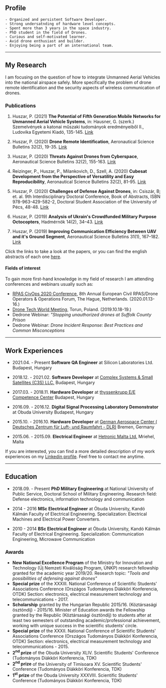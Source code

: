 ## Profile

```
- Organized and persistent Software Developer.
- Strong undersatnding of hardware level concepts.
- Spent more than 3 years in the space industry.
- PhD student in the field of Drones.
- Curious and self-motivated learner.
- Avid drone enthusiast and builder.
- Enjoying being a part of an international team.
```

---
## My Research

I am focusing on the question of how to integrate Unmanned Aerial Vehicles into the national airspace safely. More specifically the problem of drone remote identification and the security aspects of wireless communication of drones.

### Publications

1. Huszar, P. (2021) **The Potential of Fifth Generation Mobile Networks for Unmanned Aerial Vehicle Systems**, in: Hausner, G. (szerk.) Szemelvények a katonai műszaki tudományok eredményeiből II., Ludovika Egyetemi Kiadó, 135-145. [Link](https://nkerepo.uni-nke.hu/xmlui/bitstream/handle/123456789/16208/905_KDMI_II_hallgatoi_tanulmanykotet.pdf#page=136)

2. Huszar, P. (2020) **Drone Remote Identification**, Aeronautical Science Bulletins 32(2), 19-35. [Link](https://folyoirat.ludovika.hu/index.php/reptudkoz/article/view/1246/4236)

3. Huszar, P. (2020) **Threats Against Drones from Cyberspace**, Aeronautical Science Bulletins 32(2), 155-163. [Link](https://folyoirat.ludovika.hu/index.php/reptudkoz/article/view/1506/4245)

4. Reizinger, P., Huszar, P., Milankovich, D., Szell, A. (2020) **Cubesat Development from the Perspective of Versatility and Easy Reproducibility**, Aeronautical Science Bulletins 32(2), 81-95. [Link](https://folyoirat.ludovika.hu/index.php/reptudkoz/article/view/4454/4240)

5. Huszar, P. (2020) **Challenges of Defense Against Drones**, in: Csiszár, B; et. al. 9th Interdisciplinary Doctoral Conference, Book of Abstracts, ISBN 978-963-429-582-2, Doctoral Student Association of the University of Pécs, 48-48. [Link](http://phdpecs.hu/userfiles/files/IDK2020%20Book%20of%20Abstracts%20final.pdf#page=48)

6. Huszar, P. (2019) **Analysis of Ukrain's Crowdfunded Military Purpose Octocopters**, Hadmérnök 14(2), 34–43. [Link](http://hadmernok.hu/192_03_huszar.pdf)

7. Huszar, P. (2019) **Improving Communication Efficiency Between UAV and it's Ground Segment**, Aeronautical Science Bulletins 31(1), 167–182. [Link](https://folyoirat.ludovika.hu/index.php/reptudkoz/article/view/276/43)

Click the links to take a look at the papers, or you can find the english abstracts of each one [here](/publications.md).


#### Fields of interest

To gain more first-hand knowledge in my field of research I am attending conferences and webinars usually such as:

 * [RPAS CivOps 2020 Conference](https://rpas-civops.com/), 8th Annual European Civil RPAS/Drone Operators & Operations Forum, The Hague, Netherlands. (2020.01.13-16.)
 * [Drone Tech World Meeting](https://dronetech-poland.com/?lang=en), Torun, Poland. (2019.10.18-19.)
 * Dedrone Webinar: *"Stopping unauthorized drones at Suffolk County Prison*
 * Dedrone Webinar: *Drone Incident Response: Best Practices and Common Misconceptions*

---
## Work Experiences
* 2021.04. - Present **Software QA Engineer** at Silicon Laboratories Ltd. Budapest, Hungary

* 2018.12. - 2021.02. **Software Developer** at [Complex Systems & Small Satellites (C3S) LLC.](https://www.c3s.hu/) Budapest, Hungary

* 2017.03. - 2018.11. **Hardware Developer** at [thyssenkrupp E/E Competence Center](https://www.thyssenkrupp.hu/en/sites/budapest) Budapest, Hungary

* 2016.09. - 2016.12. **Digital Signal Processing Laboratory Demonstrator** at Obuda University Budapest, Hungary

* 2015.10. - 2016.10. **Hardware Developer**  at [German Aerospace Center ( Deutsches Zentrum für Luft- und Raumfahrt - DLR)](https://www.dlr.de/content/de/standort/bremen.html) Bremen, Germany

* 2015.06. - 2015.09. **Electrical Engineer** at [Hetronic Malta Ltd.](https://www.hetronic.com/) Mriehel, Malta

If you are interested, you can find a more detailed description of my work experiences on my [Linkedin profile](https://www.linkedin.com/in/huszar-peter/). Feel free to contact me anytime. 

---
## Education

* 2018.09. - Present **PhD Military Engineering** at National University of Public Service, Doctoral School of Military Engineering. Research field: Defense electronics, information technology and communication

* 2014 - 2016 **MSc Electrical Engineer** at Óbuda University, Kandó Kálmán Faculty of Electrical Engineering. Specialization: Electrical Machines and Electrical Power Converters.

* 2010 - 2014 **BSc Electrical Engineer** at Óbuda University, Kandó Kálmán Faculty of Electrical Engineering. Specialization: Communication Engineering, Microwave Communication

### Awards

* **New National Excellence Program** of the Ministry for Innovation and Technology (Új Nemzeti Kiválóság Program, ÚNKP) research fellowship granted for the academic year 2019/20. Research topic: *"Tools and possibilities of defensing against drones"*
* **Special prize** of the XXXIII. National Conference of Scientific Students' Associations Conference (Országos Tudományos Diákköri Konferencia, OTDK) Section: electronics, electrical measurement technology and telecommunications - 2017.
* **Scholarship** granted by the Hungarian Republic 2015/16. (Köztársasági ösztöndíj) - 2015/16. Minister of Education awards the Fellowship granted by the Republic (Köztársasági ösztöndíj) to students after at least two semesters of outstanding academic/professional achievement, working with unique success in the scientific students’ circle.
* **Special prize** of the XXXII. National Conference of Scientific Students' Associations Conference (Országos Tudományos Diákköri Konferencia, OTDK) Section: electronics, electrical measurement technology and telecommunications - 2015.
* **2<sup>nd</sup> prize** of the Obuda University XLIV. Scientific Students' Conference (Tudományos Diákköri Konferencia, TDK)
* **2<sup>nd</sup> prize** of the University of Timisoara XV. Scientific Students' Conference (Tudományos Diákköri Konferencia, TDK)
* **1<sup>st</sup> prize** of the Obuda University XXXVIII. Scientific Students' Conference (Tudományos Diákköri Konferencia, TDK)
